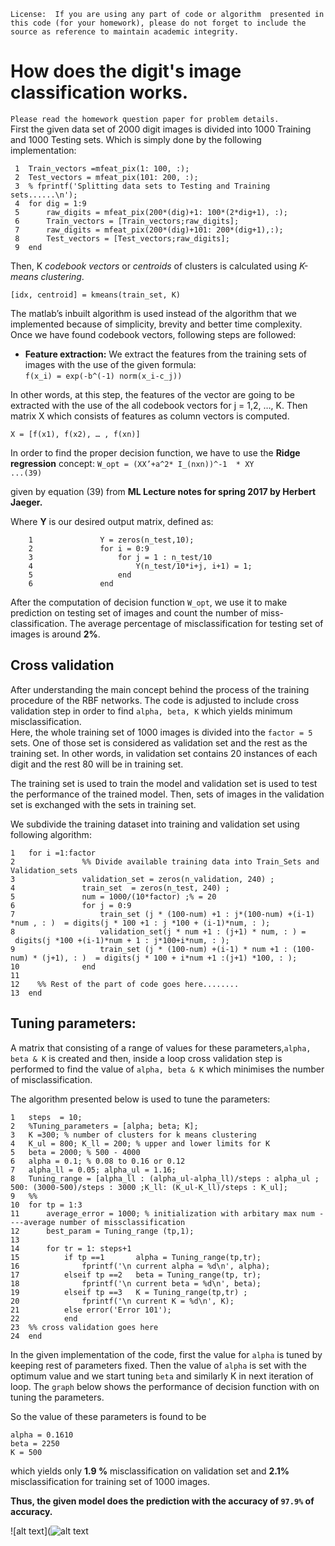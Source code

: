 `License:  If you are using any part of code or algorithm  presented in this code (for your homework), please do not forget to include the source as reference to maintain academic integrity.`How does the digit's image classification works.================================`Please read the homework question paper for problem details.`  First the given data set of 2000 digit images is divided into 1000 Training and 1000 Testing sets. Which is simply done by the following implementation:     1	Train_vectors =mfeat_pix(1: 100, :); 	 2	Test_vectors = mfeat_pix(101: 200, :);  	 3	% fprintf('Splitting data sets to Testing and Training sets......\n');	 4	for dig = 1:9 	 5	    raw_digits = mfeat_pix(200*(dig)+1: 100*(2*dig+1), :); 	 6	    Train_vectors = [Train_vectors;raw_digits];	 7	    raw_digits = mfeat_pix(200*(dig)+101: 200*(dig+1),:);	 8	    Test_vectors = [Test_vectors;raw_digits];	 9	end 	Then, K *codebook vectors* or *centroids* of clusters is calculated using *K-means clustering*.`[idx, centroid] = kmeans(train_set, K)`The matlab’s inbuilt algorithm is used instead of the algorithm that we implemented because of simplicity, brevity and better time complexity.  Once we have found codebook vectors, following steps are followed:  * **Feature extraction:** We extract the features from the training sets of images with the use of the given formula:  `f(x_i) = exp(-b^(-1) norm(x_i-c_j))`  In other words, at this step, the features of the  vector are going to be extracted with the use of the all codebook vectors  for j = 1,2, …, K. Then matrix X which consists of features as column vectors is computed.`X = [f(x1), f(x2), … , f(xn)]`In order to find the proper decision function, we have to use the **Ridge regression** concept:`W_opt = (XX’+a^2* I_(nxn))^-1  * XY               ...(39)`given by equation (39) from **ML Lecture notes for spring 2017 by Herbert Jaeger.**Where **Y** is our desired output matrix, defined as:  		1	            Y = zeros(n_test,10);		2	            for i = 0:9		3	                for j = 1 : n_test/10		4	                    Y(n_test/10*i+j, i+1) = 1;		5	                end		6	            endAfter the computation of decision function `W_opt`,  we use it to make prediction on testing set of images and count the number of miss-classification. The average percentage of misclassification for testing set of images is around **2%**. Cross validation-------------------After understanding the main concept behind the process of the training procedure of the RBF networks. The code is adjusted to include cross validation step in order to find `alpha, beta, K` which yields minimum misclassification.  Here, the whole training set of 1000 images is divided into the `factor = 5` sets. One of those set is considered as validation set and the rest as the training set. In other words, in validation set contains 20 instances of each digit and the rest 80 will be in training set.The training set is used to train the model and validation set is used to test the performance of the trained model. Then, sets of images in the validation set is exchanged with the sets in training set.We subdivide the training dataset into training and validation set using following algorithm:	1	for i =1:factor	2	            %% Divide available training data into Train_Sets and Validation_sets	3	            validation_set = zeros(n_validation, 240) ;	4	            train_set  = zeros(n_test, 240) ;	5	            num = 1000/(10*factor) ;% = 20	6	            for j = 0:9	7	                train_set (j * (100-num) +1 : j*(100-num) +(i-1) *num , : )  = digits(j * 100 +1 : j *100 + (i-1)*num, : );	8	                validation_set(j * num +1 : (j+1) * num, : ) =  digits(j *100 +(i-1)*num + 1 : j*100+i*num, : );	9	                train_set (j * (100-num) +(i-1) * num +1 : (100-num) * (j+1), : )  = digits(j * 100 + i*num +1 :(j+1) *100, : );	10	            end	11	 	12	  %% Rest of the part of code goes here........	13	endTuning parameters: ----------- A matrix that consisting of  a range of values for these parameters,`alpha, beta & K`  is created and then, inside a loop cross validation step is performed to find the value of `alpha, beta & K` which minimises the number of misclassification.The algorithm presented below is used to tune the parameters:	1	steps  = 10;		2	%Tuning_parameters = [alpha; beta; K];	3	K =300; % number of clusters for k means clustering	4	K_ul = 800; K_ll = 200; % upper and lower limits for K	5	beta = 2000; % 500 - 4000	6	alpha = 0.1; % 0.08 to 0.16 or 0.12	7	alpha_ll = 0.05; alpha_ul = 1.16;	8	Tuning_range = [alpha_ll : (alpha_ul-alpha_ll)/steps : alpha_ul ; 500: (3000-500)/steps : 3000 ;K_ll: (K_ul-K_ll)/steps : K_ul];	9	%%	10	for tp = 1:3	11	    average_error = 1000; % initialization with arbitary max num ----average number of missclassification	12	    best_param = Tuning_range (tp,1);	13	        	14	    for tr = 1: steps+1	15	        if tp ==1       alpha = Tuning_range(tp,tr);	16	            fprintf('\n current alpha = %d\n', alpha);	17	        elseif tp ==2   beta = Tuning_range(tp, tr);	18	            fprintf('\n current beta = %d\n', beta);	19	        elseif tp ==3   K = Tuning_range(tp,tr) ;	20	            fprintf('\n current K = %d\n', K);	21	        else error('Error 101');	22	        end	23	%% cross validation goes here	24	endIn the given implementation of the code, first the value for `alpha` is tuned by keeping rest of parameters fixed. Then the value of `alpha`  is set with the optimum value and we start tuning `beta` and similarly K in next iteration of loop. The `graph` below shows the performance of decision function with on tuning the parameters.   So the value of these parameters is found to be   	alpha = 0.1610	beta = 2250	K = 500which yields only  **1.9 %** misclassification on validation set and **2.1%** misclassification for training set of 1000 images.**Thus, the given model does the prediction with the accuracy of `97.9%` of accuracy.**![alt text](![alt text](/path/img.jpg "Tuning alpha with constant K and beta") 